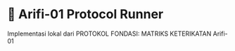 # 🚀 Arifi-01 Protocol Runner

Implementasi lokal dari PROTOKOL FONDASI: MATRIKS KETERIKATAN Arifi-01
